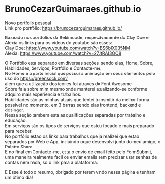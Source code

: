 # BrunoCezarGuimaraes.github.io
Novo portfolio pessoal
<br>Link pro portfólio: https://brunocezarguimaraes.github.io/ <br>

Baseado nos portfolios da Bebimcode, respectivamente do Clay Doe e Alexia os links para os videos do youtube são esses:<br>
Clay Doe: https://www.youtube.com/watch?v=BS6blX035NM <br>
Alexia: https://www.youtube.com/watch?v=27JtRAI3QO8 <br>

O Portfólio esta separado em diversas seções, sendo elas, Home, Sobre, Habilidades, Serviços, Portfólio e Contacte-me.<br>
No Home é a parte inicial que possui a animação em seus elementos pelo uso do https://greensock.com/ <br> alem que a utilização dos icones foi atraves do Font Awesome.<br>
Sobre fala sobre mim mesmo onde manterei atualizando-se conforme adquiro mais experiencia e trabalhos.<br>
Habilidades são as minhas atuais que tentei transmitir da melhor forma possivel no momento, em 3 barras sendo elas frontend, backend e desinger.<br>
Nessa seção tambem esta as qualificações separadas por trabalho e educação.<br>
Em serviços são os tipos de serviços que estou focado e mais preparado para receber.<br>
No portfólio estao os links para trabalhos que ja realizei que estao separados por Web e App, incluindo oque desenvolvi junto do meu amigo, o Palette Share.<br>
E no final em Contacte-me, esta o envio de email feito pelo FormSubmit, uma maneira realmente facil de enviar emails sem precisar usar senhas de contas nem nada, so o link para a plataforma.<br>

E Esse é todo o resumo, obrigado por terem vindo nessa página e tenham um ótimo dia!
